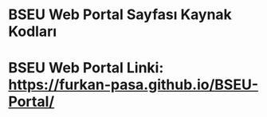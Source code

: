 # BSEU Web Portal Sayfası Kaynak Kodları

# BSEU Web Portal Linki:  https://furkan-pasa.github.io/BSEU-Portal/
